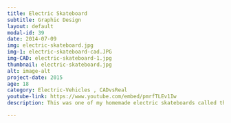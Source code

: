 ```yaml
---
title: Electric Skateboard
subtitle: Graphic Design
layout: default
modal-id: 39
date: 2014-07-09
img: electric-skateboard.jpg
img-1: electric-skateboard-cad.JPG
img-CAD: electric-skateboard-1.jpg
thumbnail: electric-skateboard.jpg
alt: image-alt
project-date: 2015
age: 18
category: Electric-Vehicles , CADvsReal
youtube-link: https://www.youtube.com/embed/pmrfTLEv1Iw
description: This was one of my homemade electric skateboards called the TriSkate. It is very lightweight, compact, and fast. 

---
```


